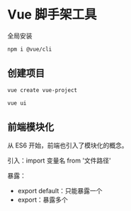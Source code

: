 # Vue 脚手架工具

全局安装

```bash
npm i @vue/cli
```

## 创建项目

```bash
vue create vue-project

vue ui
```





## 前端模块化

从 ES6 开始，前端也引入了模块化的概念。

引入：import 变量名 from '文件路径'

暴露：

- export default：只能暴露一个
- export：暴露多个

